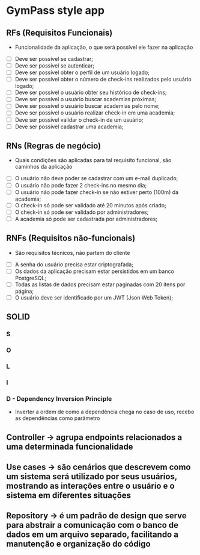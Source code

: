 # GymPass style app

## RFs (Requisitos Funcionais)

- Funcionalidade da aplicação, o que será possível ele fazer na aplicação

- [ ] Deve ser possível se cadastrar;
- [ ] Deve ser possível se autenticar;
- [ ] Deve ser possível obter o perfil de um usuário logado;
- [ ] Deve ser possível obter o número de check-ins realizados pelo usuário logado;
- [ ] Deve ser possível o usuário obter seu histórico de check-ins;
- [ ] Deve ser possível o usuário buscar academias próximas;
- [ ] Deve ser possível o usuário buscar academias pelo nome;
- [ ] Deve ser possível o usuário realizar check-in em uma academia;
- [ ] Deve ser possível validar o check-in de um usuário;
- [ ] Deve ser possível cadastrar uma academia;

## RNs (Regras de negócio)

- Quais condições são aplicadas para tal requisito funcional, são caminhos da aplicação

- [ ] O usuário não deve poder se cadastrar com um e-mail duplicado;
- [ ] O usuário não pode fazer 2 check-ins no mesmo dia;
- [ ] O usuário não pode fazer check-in se não estiver perto (100m) da academia;
- [ ] O check-in só pode ser validado até 20 minutos após criado;
- [ ] O check-in só pode ser validado por administradores;
- [ ] A academia só pode ser cadastrada por administradores;

## RNFs (Requisitos não-funcionais)

- São requisitos técnicos, não partem do cliente

- [ ] A senha do usuário precisa estar criptografada;
- [ ] Os dados da aplicação precisam estar persistidos em um banco PostgreSQL;
- [ ] Todas as listas de dados precisam estar paginadas com 20 itens por página;
- [ ] O usuário deve ser identificado por um JWT (Json Web Token);

## SOLID

### S

### O

### L

### I

### D - Dependency Inversion Principle

- Inverter a ordem de como a dependência chega no caso de uso, recebo as dependências como parâmetro

## Controller -> agrupa endpoints relacionados a uma determinada funcionalidade

## Use cases -> são cenários que descrevem como um sistema será utilizado por seus usuários, mostrando as interações entre o usuário e o sistema em diferentes situações

## Repository -> é um padrão de design que serve para abstrair a comunicação com o banco de dados em um arquivo separado, facilitando a manutenção e organização do código
